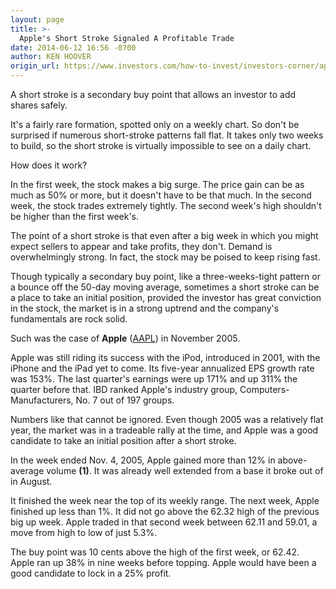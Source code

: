 ```yaml
---
layout: page
title: >-
  Apple's Short Stroke Signaled A Profitable Trade
date: 2014-06-12 16:56 -0700
author: KEN HOOVER
origin_url: https://www.investors.com/how-to-invest/investors-corner/apple-short-stroke-taking-profit
---
```





A short stroke is a secondary buy point that allows an investor to add shares safely.

  

It's a fairly rare formation, spotted only on a weekly chart. So don't be surprised if numerous short-stroke patterns fall flat. It takes only two weeks to build, so the short stroke is virtually impossible to see on a daily chart.

  

How does it work?

  

In the first week, the stock makes a big surge. The price gain can be as much as 50% or more, but it doesn't have to be that much. In the second week, the stock trades extremely tightly. The second week's high shouldn't be higher than the first week's.

  

The point of a short stroke is that even after a big week in which you might expect sellers to appear and take profits, they don't. Demand is overwhelmingly strong. In fact, the stock may be poised to keep rising fast.

  

Though typically a secondary buy point, like a three-weeks-tight pattern or a bounce off the 50-day moving average, sometimes a short stroke can be a place to take an initial position, provided the investor has great conviction in the stock, the market is in a strong uptrend and the company's fundamentals are rock solid.

  

Such was the case of **Apple** ([AAPL](https://research.investors.com/quote.aspx?symbol=AAPL)) in November 2005.

  

Apple was still riding its success with the iPod, introduced in 2001, with the iPhone and the iPad yet to come. Its five-year annualized EPS growth rate was 153%. The last quarter's earnings were up 171% and up 311% the quarter before that. IBD ranked Apple's industry group, Computers-Manufacturers, No. 7 out of 197 groups.

  

Numbers like that cannot be ignored. Even though 2005 was a relatively flat year, the market was in a tradeable rally at the time, and Apple was a good candidate to take an initial position after a short stroke.

  

In the week ended Nov. 4, 2005, Apple gained more than 12% in above-average volume **(1)**. It was already well extended from a base it broke out of in August.

  

It finished the week near the top of its weekly range. The next week, Apple finished up less than 1%. It did not go above the 62.32 high of the previous big up week. Apple traded in that second week between 62.11 and 59.01, a move from high to low of just 5.3%.

  

The buy point was 10 cents above the high of the first week, or 62.42. Apple ran up 38% in nine weeks before topping. Apple would have been a good candidate to lock in a 25% profit.




